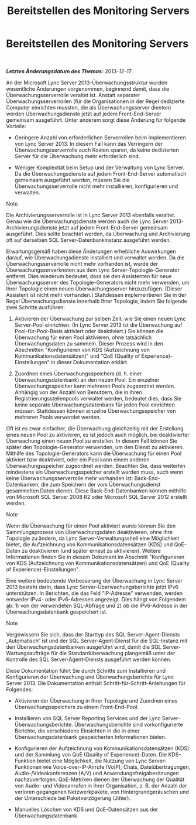 ﻿---
title: Bereitstellen des Monitoring Servers
TOCTitle: Bereitstellen des Monitoring Servers
ms:assetid: 117f4a3e-0670-4388-a553-b9854921145f
ms:mtpsurl: https://technet.microsoft.com/de-de/library/Gg398199(v=OCS.15)
ms:contentKeyID: 49293217
ms.date: 05/19/2016
mtps_version: v=OCS.15
ms.translationtype: HT
---

# Bereitstellen des Monitoring Servers

 

_**Letztes Änderungsdatum des Themas:** 2013-12-17_

An der Microsoft Lync Server 2013-Überwachungsstruktur wurden wesentliche Änderungen vorgenommen, beginnend damit, dass die Überwachungsserverrolle veraltet ist. Anstatt separater Überwachungsserverrollen (für die Organisationen in der Regel dedizierte Computer einrichten mussten, die als Überwachungsserver dienten) werden Überwachungsdienste jetzt auf jedem Front-End-Server gemeinsam ausgeführt. Unter anderem sorgt diese Änderung für folgende Vorteile:

  - Geringere Anzahl von erforderlichen Serverrollen beim Implementieren von Lync Server 2013. In diesem Fall kann das Verringern der Überwachungsserverrolle auch Kosten sparen, da keine dedizierten Server für die Überwachung mehr erforderlich sind.

  - Weniger Komplexität beim Setup und der Verwaltung von Lync Server. Da die Überwachungsdienste auf jedem Front-End-Server automatisch gemeinsam ausgeführt werden, müssen Sie die Überwachungsserverrolle nicht mehr installieren, konfigurieren und verwalten.


> [!NOTE]
> Die Archivierungsserverrolle ist in Lync Server 2013 ebenfalls veraltet. Genau wie die Überwachungsdienste werden auch die Lync Server 2013-Archivierungsdienste jetzt auf jedem Front-End-Server gemeinsam ausgeführt. Dies sollte beachtet werden, da Überwachung und Archivierung oft auf derselben SQL Server-Datenbankinstanz ausgeführt werden.



Erwartungsgemäß haben diese Änderungen erhebliche Auswirkungen darauf, wie Überwachungsdienste installiert und verwaltet werden. Da die Überwachungsserverrolle nicht mehr vorhanden ist, wurde der Überwachungsserverknoten aus dem Lync Server-Topologie-Generator entfernt. Dies wiederum bedeutet, dass sie den Assistenten für neue Überwachungsserver des Topologie-Generators nicht mehr verwenden, um Ihrer Topologie einen neuen Überwachungsserver hinzuzufügen. (Dieser Assistent ist nicht mehr vorhanden.) Stattdessen implementieren Sie in der Regel Überwachungsdienste innerhalb Ihrer Topologie, indem Sie folgende zwei Schritte ausführen:

1.  Aktivieren der Überwachung zur selben Zeit, wie Sie einen neuen Lync Server-Pool einrichten. (In Lync Server 2013 ist die Überwachung auf Pool-für-Pool-Basis aktiviert oder deaktiviert.) Sie können die Überwachung für einen Pool aktivieren, ohne tatsächlich Überwachungsdaten zu sammeln. Dieser Prozess wird in den Abschnitten "Konfigurieren von KDS (Aufzeichnung von Kommunikationsdatensätzen)" und "QoE (Quality of Experience)-Einstellungen" in dieser Dokumentation erklärt.

2.  Zuordnen eines Überwachungsspeichers (d. h. einer Überwachungsdatenbank) an den neuen Pool. Ein einzelner Überwachungsspeicher kann mehreren Pools zugeordnet werden. Anhängig von der Anzahl von Benutzern, die in Ihren Registrierungsstellenpools verwaltet werden, bedeutet dies, dass Sie keine separate Überwachungsdatenbank für jeden Pool einrichten müssen. Stattdessen können einzelne Überwachungsspeicher von mehreren Pools verwendet werden.

Oft ist es zwar einfacher, die Überwachung gleichzeitig mit der Erstellung eines neuen Pool zu aktivieren, es ist jedoch auch möglich, bei deaktivierter Überwachung einen neuen Pool zu erstellen. In diesem Fall können Sie später den Topologie-Generator verwenden, um den Dienst zu aktivieren. Mithilfe des Topologie-Generators kann die Überwachung für einen Pool aktiviert bzw deaktiviert, oder ein Pool kann einem anderen Überwachungsspeicher zugeordnet werden. Beachten Sie, dass weiterhin mindestens ein Überwachungsspeicher erstellt werden muss, auch wenn keine Überwachungsserverrolle mehr vorhanden ist: Back-End-Datenbanken, die zum Speichern der vom Überwachungsdienst gesammelten Daten dienen. Diese Back-End-Datenbanken können mithilfe von Microsoft SQL Server 2008 R2 oder Microsoft SQL Server 2012 erstellt werden.


> [!NOTE]
> Wenn die Überwachung für einen Pool aktiviert wurde können Sie den Sammlungsprozess von Überwachungsdaten deaktivieren, ohne Ihre Topologie zu ändern, da Lync Server-Verwaltungsshell eine Möglichkeit bietet, die Aufzeichnung von Kommunikationsdatensätzen (KDS) und QoE-Daten zu deaktivieren (und später erneut zu aktivieren). Weitere Informationen finden Sie in diesem Dokument im Abschnitt "Konfigurieren von KDS (Aufzeichnung von Kommunikationsdatensätzen) und QoE (Quality of Experience)-Einstellungen".



Eine weitere bedeutende Verbesserung der Überwachung in Lync Server 2013 besteht darin, dass Lync Server-Überwachungsberichte jetzt IPv6 unterstützen. In Berichten, die das Feld "IP-Adresse" verwenden, werden entweder IPv4- oder IPv6-Adressen angezeigt. Dies hängt von Folgendem ab: 1) von der verwendeten SQL-Abfrage und 2) ob die IPv6-Adresse in der Überwachungsdatenbank gespeichert ist.


> [!NOTE]
> Vergewissern Sie sich, dass der Starttyp des SQL Server-Agent-Diensts „Automatisch“ ist und der SQL Server-Agent-Dienst für die SQL-Instanz mit den Überwachungsdatenbanken ausgeführt wird, damit die SQL Server-Wartungsaufträge für die Standardüberwachung plangemäß unter der Kontrolle des SQL Server-Agent-Diensts ausgeführt werden können.



Diese Dokumentation führt Sie durch Schritte zum Installieren und Konfigurieren der Überwachung und Überwachungsberichte für Lync Server 2013. Die Dokumentation enthält Schritt-für-Schritt-Anleitungen für Folgendes:

  - Aktivieren der Überwachung in Ihrer Topologie und Zuordnen eines Überwachungsspeichers zu einem Front-End-Pool.

  - Installieren von SQL Server Reporting Services und der Lync Server-Überwachungsberichte. Überwachungsberichte sind vorkonfigurierte Berichte, die verschiedene Einsichten in die in einer Überwachungsdatenbank gespeicherten Informationen bieten.

  - Konfigurieren der Aufzeichnung von Kommunikationsdatensätzen (KDS) und der Sammlung von QoE (Quality of Experience)-Daten. Die KDS-Funktion bietet eine Möglichkeit, die Nutzung von Lync Server-Funktionen wie Voice-over-IP-Anrufe (VoIP), Chats, Dateiübertragungen, Audio-/Videokonferenzen (A/V) und Anwendungsfreigabesitzungen nachzuverfolgen. QoE-Metriken dienen der Überwachung der Qualität von Audio- und Videoanrufen in Ihrer Organisation, z. B. der Anzahl der verloren gegangenen Netzwerkpakete, von Hintergrundgeräuschen und der Unterschiede bei Paketverzögerung (Jitter).

  - Manuelles Löschen von KDS und QoE-Datensätzen aus der Überwachungsdatenbank.


